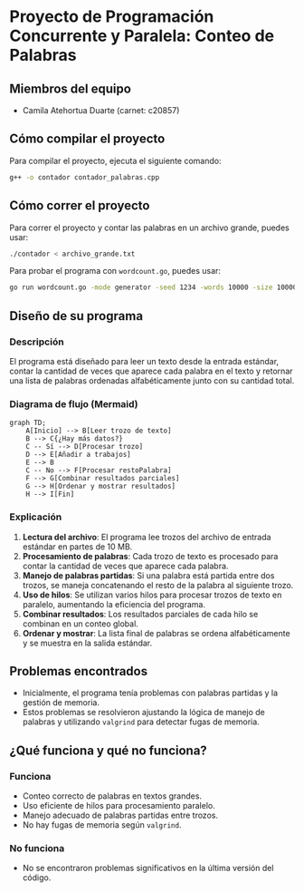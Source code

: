 

# Proyecto de Programación Concurrente y Paralela: Conteo de Palabras

## Miembros del equipo
- Camila Atehortua Duarte (carnet: c20857)

## Cómo compilar el proyecto
Para compilar el proyecto, ejecuta el siguiente comando:
```bash
g++ -o contador contador_palabras.cpp
```

## Cómo correr el proyecto
Para correr el proyecto y contar las palabras en un archivo grande, puedes usar:
```bash
./contador < archivo_grande.txt
```

Para probar el programa con `wordcount.go`, puedes usar:
```bash
go run wordcount.go -mode generator -seed 1234 -words 10000 -size 100000000 | ./contador | go run wordcount.go -mode validator -seed 1234 -words 10000 -size 100000000
```

## Diseño de su programa
### Descripción
El programa está diseñado para leer un texto desde la entrada estándar, contar la cantidad de veces que aparece cada palabra en el texto y retornar una lista de palabras ordenadas alfabéticamente junto con su cantidad total.

### Diagrama de flujo (Mermaid)
```mermaid
graph TD;
    A[Inicio] --> B[Leer trozo de texto]
    B --> C{¿Hay más datos?}
    C -- Sí --> D[Procesar trozo]
    D --> E[Añadir a trabajos]
    E --> B
    C -- No --> F[Procesar restoPalabra]
    F --> G[Combinar resultados parciales]
    G --> H[Ordenar y mostrar resultados]
    H --> I[Fin]
```

### Explicación
1. **Lectura del archivo**: El programa lee trozos del archivo de entrada estándar en partes de 10 MB.
2. **Procesamiento de palabras**: Cada trozo de texto es procesado para contar la cantidad de veces que aparece cada palabra.
3. **Manejo de palabras partidas**: Si una palabra está partida entre dos trozos, se maneja concatenando el resto de la palabra al siguiente trozo.
4. **Uso de hilos**: Se utilizan varios hilos para procesar trozos de texto en paralelo, aumentando la eficiencia del programa.
5. **Combinar resultados**: Los resultados parciales de cada hilo se combinan en un conteo global.
6. **Ordenar y mostrar**: La lista final de palabras se ordena alfabéticamente y se muestra en la salida estándar.

## Problemas encontrados
- Inicialmente, el programa tenía problemas con palabras partidas y la gestión de memoria.
- Estos problemas se resolvieron ajustando la lógica de manejo de palabras y utilizando `valgrind` para detectar fugas de memoria.

## ¿Qué funciona y qué no funciona?
### Funciona
- Conteo correcto de palabras en textos grandes.
- Uso eficiente de hilos para procesamiento paralelo.
- Manejo adecuado de palabras partidas entre trozos.
- No hay fugas de memoria según `valgrind`.

### No funciona
- No se encontraron problemas significativos en la última versión del código.

```
